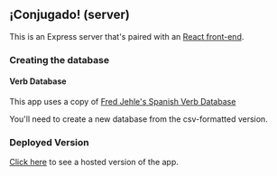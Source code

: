 ## ¡Conjugado! (server)

This is an Express server that's paired with an [React front-end](https://github.com/stevopritchard/conjugation_frontend).

### Creating the database

#### Verb Database
This app uses a copy of [Fred Jehle's Spanish Verb Database](https://github.com/ghidinelli/fred-jehle-spanish-verbs)

You'll need to create a new database from the csv-formatted version.



### Deployed Version

[Click here](https://conjugado-frontend.herokuapp.com/) to see a hosted version of the app.
